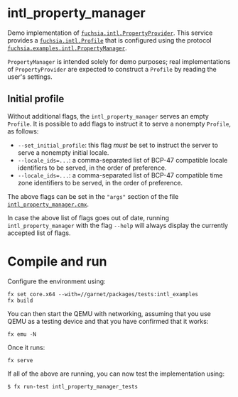 # intl_property_manager

Demo implementation of [`fuchsia.intl.PropertyProvider`][1]. This service provides a
[`fuchsia.intl.Profile`][2] that is configured using the protocol
[`fuchsia.examples.intl.PropertyManager`][3].

`PropertyManager` is intended solely for demo purposes; real implementations of
`PropertyProvider` are expected to construct a `Profile` by reading the user's
settings.

## Initial profile

Without additional flags, the `intl_property_manager` serves an empty `Profile`.  It is
possible to add flags to instruct it to serve a nonempty `Profile`, as follows:

* `--set_initial_profile`: this flag *must* be set to instruct the server to serve a nonempty
initial locale.
* `--locale_ids=...`: a comma-separated list of BCP-47 compatible locale identifiers to be served,
in the order of preference.
* `--locale_ids=...`: a comma-separated list of BCP-47 compatible time zone identifiers to be served, in the order of preference.

The above flags can be set in the `"args"` section of the file
[`intl_property_manager.cmx`](meta/intl_property_manager.cmx).

In case the above list of flags goes out of date, running `intl_property_manager` with the flag
`--help` will always display the currently accepted list of flags.

# Compile and run

Configure the environment using:

```
fx set core.x64 --with=//garnet/packages/tests:intl_examples
fx build
```

You can then start the QEMU with networking, assuming that you use QEMU as a testing device and
that you have confirmed that it works:

```
fx emu -N
```

Once it runs:

```
fx serve
```

If all of the above are running, you can now test the implementation using:

```shell
$ fx run-test intl_property_manager_tests
```

[1]: https://fuchsia.googlesource.com/fuchsia/+/HEAD/sdk/fidl/fuchsia.intl/property_provider.fidl
[2]: https://fuchsia.googlesource.com/fuchsia/+/HEAD/sdk/fidl/fuchsia.intl/intl.fidl#69
[3]: https://fuchsia.googlesource.com/fuchsia/+/HEAD/garnet/examples/intl/manager/fidl/manager.test.fidl
